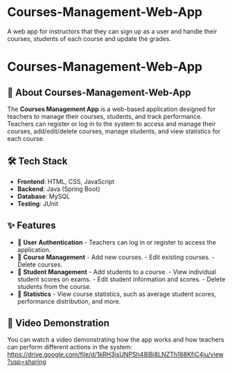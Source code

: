# Courses-Management-Web-App
A web app for instructors that they can sign up as a user and handle their courses, students of each course and update the grades.

# Courses-Management-Web-App

## 🚀 About Courses-Management-Web-App

The **Courses Management App** is a web-based application designed for teachers to manage their courses, students, and track performance. Teachers can register or log in to the system to access and manage their courses, add/edit/delete courses, manage students, and view statistics for each course.

## 🛠 Tech Stack

- **Frontend**: HTML, CSS, JavaScript
- **Backend**: Java (Spring Boot)
- **Database**: MySQL
- **Testing**: JUnit 

## ✨ Features

- 🔹 **User Authentication** - Teachers can log in or register to access the application.
- 🔹 **Course Management**
      - Add new courses.
      - Edit existing courses.
      - Delete courses.
- 🔹 **Student Management**
      - Add students to a course.
      - View individual student scores on exams.
      - Edit student information and scores.
      - Delete students from the course.
- 🔹 **Statistics** - View course statistics, such as average student scores, performance distribution, and more.

## 🎥 Video Demonstration

You can watch a video demonstrating how the app works and how teachers can perform different actions in the system: https://drive.google.com/file/d/1kRH3jsUNPSh48lBi8LNZTh188KfiC4ju/view?usp=sharing
